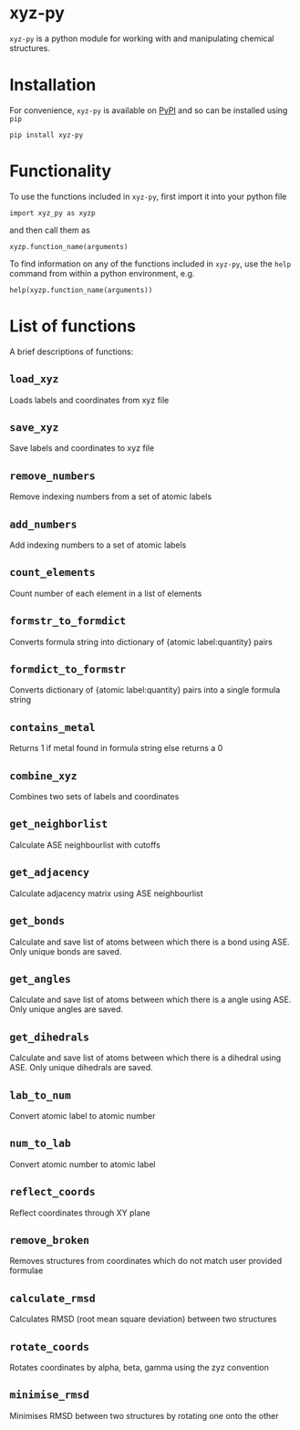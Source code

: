 # xyz-py

`xyz-py` is a python module for working with and manipulating chemical structures. 

# Installation

For convenience, `xyz-py` is available on [PyPI](https://pypi.org/project/xyz-py/) and so can be installed using `pip`

```
pip install xyz-py
```

# Functionality

To use the functions included in `xyz-py`, first import it into your python file
```
import xyz_py as xyzp
```
and then call them as 
```
xyzp.function_name(arguments)
```

To find information on any of the functions included in `xyz-py`, use the `help` command from within a python environment, e.g.

```
help(xyzp.function_name(arguments))
```

# List of functions

A brief descriptions of functions:

## `load_xyz`

Loads labels and coordinates from xyz file

## `save_xyz`

Save labels and coordinates to xyz file

## `remove_numbers`

Remove indexing numbers from a set of atomic labels

## `add_numbers`

Add indexing numbers to a set of atomic labels

## `count_elements`

Count number of each element in a list of elements

## `formstr_to_formdict`

Converts formula string into dictionary of {atomic label:quantity} pairs

## `formdict_to_formstr`

Converts dictionary of {atomic label:quantity} pairs into a single formula string

## `contains_metal`

Returns 1 if metal found in formula string else returns a 0

## `combine_xyz`

Combines two sets of labels and coordinates

## `get_neighborlist`

Calculate ASE neighbourlist with cutoffs

## `get_adjacency`

Calculate adjacency matrix using ASE neighbourlist

## `get_bonds`

Calculate and save list of atoms between which there is a bond using ASE. Only unique bonds are saved.

## `get_angles`

Calculate and save list of atoms between which there is a angle using ASE. Only unique angles are saved.

## `get_dihedrals`

Calculate and save list of atoms between which there is a dihedral using ASE. Only unique dihedrals are saved.

## `lab_to_num`

Convert atomic label to atomic number

## `num_to_lab`

Convert atomic number to atomic label

## `reflect_coords`

Reflect coordinates through XY plane

## `remove_broken`

Removes structures from coordinates which do not match user provided formulae

## `calculate_rmsd`

Calculates RMSD (root mean square deviation) between two structures

## `rotate_coords`

Rotates coordinates by alpha, beta, gamma using the zyz convention

## `minimise_rmsd`

Minimises RMSD between two structures by rotating one onto the other
